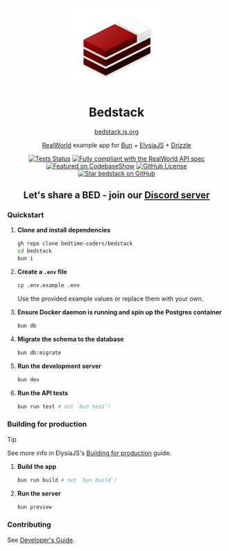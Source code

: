 <div align='center'>

<img src="docs/public/logo-mini.png" alt="Logo for Bedstack RealWorld example" width=200>
<h1>Bedstack</h1>

[bedstack.js.org](https://bedstack.js.org)

[RealWorld](https://realworld-docs.netlify.app/) example app for [Bun](https://bun.sh/) + [ElysiaJS](https://elysiajs.com/) + [Drizzle](https://orm.drizzle.team/)

[![Tests Status](https://github.com/bedtime-coders/bedstack/actions/workflows/tests.yml/badge.svg?event=push&branch=main)](https://github.com/bedtime-coders/bedstack/actions/workflows/tests.yml?query=branch%3Amain) [![Fully compliant with the RealWorld API spec](https://img.shields.io/badge/RealWorld%20API-compatible-success?labelColor=2f1c42)](https://realworld-docs.netlify.app/specifications/backend/endpoints) [![Featured on CodebaseShow](https://img.shields.io/badge/CodebaseShow-approved-success?labelColor=2c3669)](https://codebase.show/projects/realworld?category=backend&language=typescript) [![GitHub License](https://img.shields.io/github/license/bedtime-coders/bedstack)](https://github.com/bedtime-coders/bedstack/blob/main/LICENSE) [![Star bedstack on GitHub](https://img.shields.io/github/stars/bedtime-coders/bedstack)](https://github.com/bedtime-coders/bedstack) 

## Let's share a BED - join our [Discord server](https://discord.gg/8UcP9QB5AV)

</div>

### Quickstart

1. **Clone and install dependencies**

    ```sh
    gh repo clone bedtime-coders/bedstack
    cd bedstack
    bun i
    ```

2. **Create a `.env` file**

   ```sh
   cp .env.example .env
   ```

   Use the provided example values or replace them with your own.

3. **Ensure Docker daemon is running and spin up the Postgres container**

   ```sh
   bun db
   ```

4. **Migrate the schema to the database**

   ```sh
   bun db:migrate
   ```

5. **Run the development server**

   ```sh
   bun dev
   ```

6. **Run the API tests**

   ```sh
   bun run test # not `bun test`!
   ```

### Building for production

> [!TIP]
> See more info in ElysiaJS's [Building for production](https://elysiajs.com/tutorial.html#build-for-production) guide.

1. **Build the app**

   ```sh
   bun run build # not `bun build`!
   ```

2. **Run the server**

   ```sh
   bun preview
   ```

### Contributing

See [Developer's Guide](CONTRIBUTING.md).
